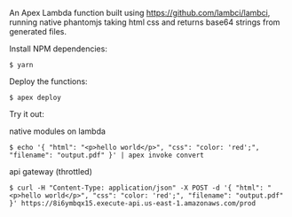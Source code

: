 An Apex Lambda function built using https://github.com/lambci/lambci, running native phantomjs taking html css and returns base64 strings from generated files.

Install NPM dependencies:

```
$ yarn
```

Deploy the functions:

```
$ apex deploy
```

Try it out:

native modules on lambda
```
$ echo '{ "html": "<p>hello world</p>", "css": "color: 'red';", "filename": "output.pdf" }' | apex invoke convert
```

api gateway (throttled)
```
$ curl -H "Content-Type: application/json" -X POST -d '{ "html": "<p>hello world</p>", "css": "color: 'red';", "filename": "output.pdf" }' https://8i6ymbqx15.execute-api.us-east-1.amazonaws.com/prod
```
